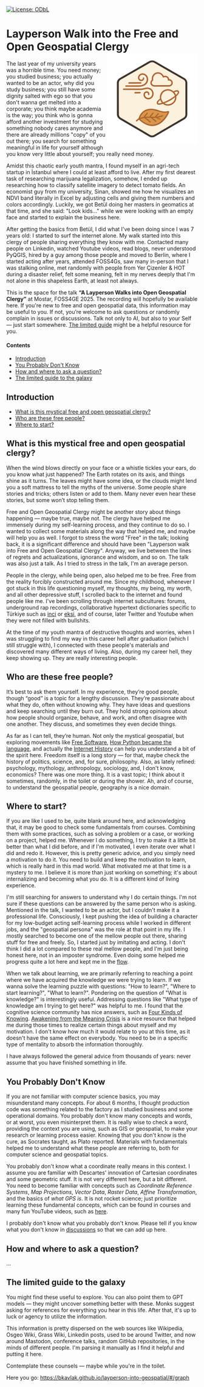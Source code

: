 [![License: ODbL](https://img.shields.io/badge/License-PDDL-brightgreen.svg)](https://opendatacommons.org/licenses/pddl/)

# Layperson Walk into the Free and Open Geospatial Clergy <img src='logo-with-chatgpt.png' align="right" height="240" /></a>

The last year of my university years was a horrible time. You need money; you studied business; you actually wanted to be an actor, why did you study business; you still have some dignity salted with ego so that you don't wanna get melted into a corporate; you think maybe academia is the way; you think who is gonna afford another investment for studying something nobody cares anymore and there are already millions "copy" of you out there; you search for something meaningful in life for yourself although you know very little about yourself; you really need money.

Amidst this chaotic early youth mantra, I found myself in an agri-tech startup in İstanbul where I could at least afford to live. After my first dearest task of researching marijuana legalization, somehow, I ended up researching how to classify satellite imagery to detect tomato fields. An economist guy from my university, Sinan, showed me how he visualizes an NDVI band literally in Excel by adjusting cells and giving them numbers and colors accordingly. Luckily, we got Betül doing her masters in geomatics at that time, and she said: "Look kids..." while we were looking with an empty face and started to explain the business here.

After getting the basics from Betül, I did what I've been doing since I was 7 years old: I started to surf the internet alone. My walk started into this clergy of people sharing everything they know with me. Contacted many people on Linkedin, watched Youtube videos, read blogs, never understood PyQGIS, hired by a guy among those people and moved to Berlin, where I started acting after years, attended FOSS4Gs, saw many in-person that I was stalking online, met randomly with people from Yer Çizenler & HOT during a disaster relief, felt some meaning, felt in my nerves deeply that I'm not alone in this shapeless Earth, at least not always.

This is the space for the talk **“A Layperson Walks into Open Geospatial Clergy”** at Mostar, FOSS4GE 2025. The recording will hopefully be available here. If you're new to free and open geospatial data, this information may be useful to you. If not, you’re welcome to ask questions or randomly complain in issues or discussions. Talk not only to AI, but also to your Self — just start somewhere. [The limited guide](#the-limited-guide-to-the-galaxy) might be a helpful resource for you.

#### Contents
- [Introduction](#introduction)
- [You Probably Don't Know](#you-probably-dont-know)
- [How and where to ask a question?](#how-and-where-to-ask-a-question)
- [The limited guide to the galaxy](#the-limited-guide-to-the-galaxy)


## Introduction

- [What is this mystical free and open geospatial clergy?](#what-is-this-mystical-free-and-open-geospatial-clergy?)  
- [Who are these free people?](#who-are-these-free-people?)
- [Where to start?](#where-to-start?)


## What is this mystical free and open geospatial clergy?

When the wind blows directly on your face or a whistle tickles your ears, do you know what just happened? The Earth rotates on its axis, and things shine as it turns. The leaves might have some idea, or the clouds might lend you a soft mattress to tell the myths of the universe. Some people share stories and tricks; others listen or add to them. Many never even hear these stories, but some won’t stop telling them.

Free and Open Geospatial Clergy might be another story about things happening — maybe true, maybe not. The clergy have helped me immensely during my self-learning process, and they continue to do so. I wanted to collect some materials along the way that helped me, and maybe will help you as well. I forgot to stress the word "Free" in the talk; looking back, it is a significant difference and should have been "Layperson walk into Free and Open Geospatial Clergy". Anyway, we live between the lines of regrets and actualizations, ignorance and wisdom, and so on. The talk was also just a talk. As I tried to stress in the talk, I'm an average person.

People in the clergy, while being open, also helped me to be free. Free from the reality forcibly constructed around me. Since my childhood, whenever I got stuck in this life questioning myself, my thoughts, my being, my worth, and all other depressive stuff, I scrolled back to the internet and found people like me. I've been scrolling through internet subcultures: forums, underground rap recordings, collaborative hypertext dictionaries specific to Türkiye such as [inci](https://en.wikipedia.org/wiki/%C4%B0nci_S%C3%B6zl%C3%BCk) or [eksi](https://en.wikipedia.org/wiki/Ek%C5%9Fi_S%C3%B6zl%C3%BCk), and of course, later Twitter and Youtube when they were not filled with bullshits. 

At the time of my youth mantra of destructive thoughts and worries, when I was struggling to find my way in this career hell after graduation (which I still struggle with), I connected with these people's materials and discovered many different ways of living. Also, during my career hell, they keep showing up. They are really interesting people.

## Who are these free people?

It’s best to ask them yourself. In my experience, they’re good people, though “good” is a topic for a lengthy discussion. They’re passionate about what they do, often without knowing why. They have ideas and questions and keep searching until they burn out. They hold strong opinions about how people should organize, behave, and work, and often disagree with one another. They discuss, and sometimes they even decide things.

As far as I can tell, they’re human. Not only the mystical geospatial, but exploring movements like [Free Software](https://en.wikipedia.org/wiki/Free_software), [How Python became the language](https://www.youtube.com/watch?v=GfH4QL4VqJ0), and actually the [Internet History](https://www.youtube.com/watch?v=47NRaBVxgVM&t=36s) can help you understand a bit of the spirit here. Freedom itself is a long story — for that, maybe check the history of politics, science, and, for sure, philosophy. Also, as lately refined: psychology, mythology, anthropology, sociology, and, I don't know, economics? There was one more thing. It is a vast topic; I think about it sometimes, randomly, in the toilet or during the shower. Ah, and of course, to understand the geospatial people, geography is a nice domain.

## Where to start?

If you are like I used to be, quite blank around here, and acknowledging that, it may be good to check some fundamentals from courses. Combining them with some practices, such as solving a problem or a case, or working on a project, helped me. Whenever I do something, I try to make it a little bit better than what I did before, and if I'm motivated, I even iterate over what I did and redo it. However, this is pretty generic advice, and you simply need a motivation to do it. You need to build and keep the motivation to learn, which is really hard in this mad world. What motivated me at that time is a mystery to me. I believe it is more than just working on something; it's about internalizing and becoming what you do. It is a different kind of living experience.

I'm still searching for answers to understand why I do certain things. I'm not sure if these questions can be answered by the same person who is asking. Mentioned in the talk, I wanted to be an actor, but I couldn't make it a professional life. Consciously, I kept pushing the idea of building a character for my low-budget acting self-learning process while I worked in different jobs, and the "geospatial persona" was the role at that point in my life. I mostly searched to become one of the mellow people out there, sharing stuff for free and freely. So, I started just by imitating and acting. I don't think I did a lot compared to these real mellow people, and I'm just being honest here, not in an imposter syndrome. Even doing some helped me progress quite a lot here and kept me in the [flow](https://en.wikipedia.org/wiki/Flow_(psychology)).

When we talk about learning, we are primarily referring to reaching a point where we have acquired the knowledge we were trying to learn. If we wanna solve the learning puzzle with questions: "How to learn?", "Where to start learning?", "What to learn?". Pondering on the question of "What is knowledge?" is interestingly useful. Addressing questions like "What type of knowledge am I trying to get here?" was helpful to me. I found that the cognitive science community has nice answers, such as [Four Kinds of Knowing](https://www.youtube.com/watch?v=TrW3DOIkP78&ab_channel=JohnVervaeke). [Awakening from the Meaning Crisis](https://www.youtube.com/watch?v=ncd6q9uIEdw&list=PLND1JCRq8Vuh3f0P5qjrSdb5eC1ZfZwWJ&index=1&ab_channel=JohnVervaeke) is a nice resource that helped me during those times to realize certain things about myself and my motivation. I don't know how much it would relate to you at this time, as it doesn't have the same effect on everybody. You need to be in a specific type of mentality to absorb the information thoroughly.

I have always followed the general advice from thousands of years: never assume that you have finished something in life.

## You Probably Don't Know

If you are not familiar with computer science basics, you may misunderstand many concepts. For about 6 months, I thought production code was something related to the factory as I studied business and some operational domains. You probably don't know many concepts and words, or at worst, you even misinterpret them. It is really wise to check a word, providing the context you are using, such as GIS or geospatial, to make your research or learning process easier. Knowing that you don't know is the cure, as Socrates taught, as Plato reported. Materials with fundamentals helped me to understand what these people are referring to, both for computer science and geospatial topics.

You probably don't know what a coordinate really means in this context. I assume you are familiar with Descartes' innovation of Cartesian coordinates and some geometric stuff. It is not very different here, but a bit different. You need to become familiar with concepts such as *Coordinate Reference Systems*, *Map Projections*, *Vector Data*, *Raster Data*, *Affine Transformation*, and the basics of *what GPS is*. It is not rocket science; just prioritize learning these fundamental concepts, which can be found in courses and many fun YouTube videos, such as [here](https://www.youtube.com/watch?v=D3tdW9l1690&t=652s&ab_channel=Numberphile).

I probably don't know what you probably don't know. Please tell if you know what you don't know in [discussions](https://github.com/bkavlak/layperson-into-geospatial/discussions) so that we can add up here.

## How and where to ask a question?
...

## The limited guide to the galaxy

You might find these useful to explore. You can also point them to GPT models — they might uncover something better with these. Monks suggest asking for references for everything you hear in this life. After that, it's up to luck or agency to utilize the information.

This information is pretty dispersed on the web sources like Wikipedia, Osgeo Wiki, Grass Wiki, Linkedin posts, used to be around Twitter, and now around Mastodon, conference talks, random GitHub repositories, in the minds of different people. I'm parsing it manually as I find it helpful and putting it here.

Contemplate these counsels — maybe while you're in the toilet.

Here you go: https://bkavlak.github.io/layperson-into-geospatial/#/graph
